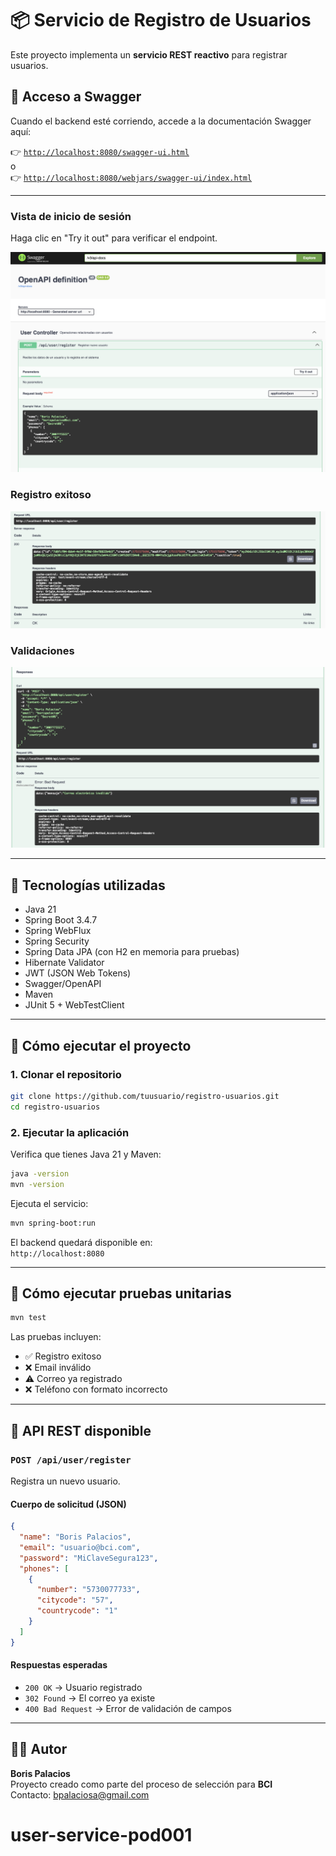 # 📦 Servicio de Registro de Usuarios

Este proyecto implementa un **servicio REST reactivo** para registrar usuarios.  
 
## 📘 Acceso a Swagger

Cuando el backend esté corriendo, accede a la documentación Swagger aquí:

👉 [`http://localhost:8080/swagger-ui.html`](http://localhost:8080/swagger-ui.html)  
o  
👉 [`http://localhost:8080/webjars/swagger-ui/index.html`](http://localhost:8080/webjars/swagger-ui/index.html)

***

### Vista de inicio de sesión

Haga clic en "Try it out" para verificar el endpoint.

![Login](readme-res/01.png)

### Registro exitoso
![Registro](readme-res/02.png)

### Validaciones
![Validaciones](readme-res/03.png)


***

## 🧰 Tecnologías utilizadas

- Java 21  
- Spring Boot 3.4.7  
- Spring WebFlux  
- Spring Security  
- Spring Data JPA (con H2 en memoria para pruebas)  
- Hibernate Validator  
- JWT (JSON Web Tokens)  
- Swagger/OpenAPI  
- Maven  
- JUnit 5 + WebTestClient  

***

## 🚀 Cómo ejecutar el proyecto

### 1. Clonar el repositorio

```bash
git clone https://github.com/tuusuario/registro-usuarios.git
cd registro-usuarios
```

### 2. Ejecutar la aplicación

Verifica que tienes Java 21 y Maven:

```bash
java -version
mvn -version
```

Ejecuta el servicio:

```bash
mvn spring-boot:run
```

El backend quedará disponible en:  
`http://localhost:8080`

***

## 🧪 Cómo ejecutar pruebas unitarias

```bash
mvn test
```

Las pruebas incluyen:

- ✅ Registro exitoso  
- ❌ Email inválido  
- ⚠️ Correo ya registrado  
- ❌ Teléfono con formato incorrecto

***

## 🔐 API REST disponible

### `POST /api/user/register`

Registra un nuevo usuario.

#### Cuerpo de solicitud (JSON)

```json
{
  "name": "Boris Palacios",
  "email": "usuario@bci.com",
  "password": "MiClaveSegura123",
  "phones": [
    {
      "number": "5730077733",
      "citycode": "57",
      "countrycode": "1"
    }
  ]
}
```

#### Respuestas esperadas

- `200 OK` → Usuario registrado  
- `302 Found` → El correo ya existe  
- `400 Bad Request` → Error de validación de campos  

***



## 👨‍💻 Autor

**Boris Palacios**  
Proyecto creado como parte del proceso de selección para **BCI**  
Contacto: bpalaciosa@gmail.com
# user-service-pod001
